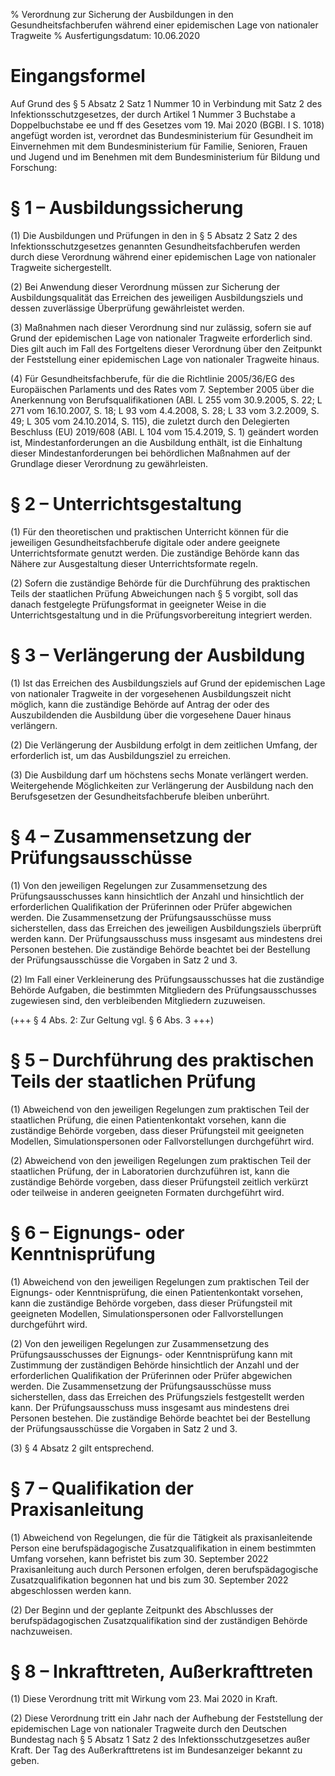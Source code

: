 % Verordnung zur Sicherung der Ausbildungen in den Gesundheitsfachberufen während einer epidemischen Lage von nationaler Tragweite
% Ausfertigungsdatum: 10.06.2020
 
# Eingangsformel

Auf Grund des § 5 Absatz 2 Satz 1 Nummer 10 in Verbindung mit Satz 2 des Infektionsschutzgesetzes, der durch Artikel 1 Nummer 3 Buchstabe a Doppelbuchstabe ee und ff des Gesetzes vom 19. Mai 2020 (BGBl. I S. 1018) angefügt worden ist, verordnet das Bundesministerium für Gesundheit im Einvernehmen mit dem Bundesministerium für Familie, Senioren, Frauen und Jugend und im Benehmen mit dem Bundesministerium für Bildung und Forschung:

# § 1 – Ausbildungssicherung

(1) Die Ausbildungen und Prüfungen in den in § 5 Absatz 2 Satz 2 des Infektionsschutzgesetzes genannten Gesundheitsfachberufen werden durch diese Verordnung während einer epidemischen Lage von nationaler Tragweite sichergestellt.

(2) Bei Anwendung dieser Verordnung müssen zur Sicherung der Ausbildungsqualität das Erreichen des jeweiligen Ausbildungsziels und dessen zuverlässige Überprüfung gewährleistet werden.

(3) Maßnahmen nach dieser Verordnung sind nur zulässig, sofern sie auf Grund der epidemischen Lage von nationaler Tragweite erforderlich sind. Dies gilt auch im Fall des Fortgeltens dieser Verordnung über den Zeitpunkt der Feststellung einer epidemischen Lage von nationaler Tragweite hinaus.

(4) Für Gesundheitsfachberufe, für die die Richtlinie 2005/36/EG des Europäischen Parlaments und des Rates vom 7. September 2005 über die Anerkennung von Berufsqualifikationen (ABl. L 255 vom 30.9.2005, S. 22; L 271 vom 16.10.2007, S. 18; L 93 vom 4.4.2008, S. 28; L 33 vom 3.2.2009, S. 49; L 305 vom 24.10.2014, S. 115), die zuletzt durch den Delegierten Beschluss (EU) 2019/608 (ABl. L 104 vom 15.4.2019, S. 1) geändert worden ist, Mindestanforderungen an die Ausbildung enthält, ist die Einhaltung dieser Mindestanforderungen bei behördlichen Maßnahmen auf der Grundlage dieser Verordnung zu gewährleisten.

# § 2 – Unterrichtsgestaltung

(1) Für den theoretischen und praktischen Unterricht können für die jeweiligen Gesundheitsfachberufe digitale oder andere geeignete Unterrichtsformate genutzt werden. Die zuständige Behörde kann das Nähere zur Ausgestaltung dieser Unterrichtsformate regeln.

(2) Sofern die zuständige Behörde für die Durchführung des praktischen Teils der staatlichen Prüfung Abweichungen nach § 5 vorgibt, soll das danach festgelegte Prüfungsformat in geeigneter Weise in die Unterrichtsgestaltung und in die Prüfungsvorbereitung integriert werden.

# § 3 – Verlängerung der Ausbildung

(1) Ist das Erreichen des Ausbildungsziels auf Grund der epidemischen Lage von nationaler Tragweite in der vorgesehenen Ausbildungszeit nicht möglich, kann die zuständige Behörde auf Antrag der oder des Auszubildenden die Ausbildung über die vorgesehene Dauer hinaus verlängern.

(2) Die Verlängerung der Ausbildung erfolgt in dem zeitlichen Umfang, der erforderlich ist, um das Ausbildungsziel zu erreichen.

(3) Die Ausbildung darf um höchstens sechs Monate verlängert werden. Weitergehende Möglichkeiten zur Verlängerung der Ausbildung nach den Berufsgesetzen der Gesundheitsfachberufe bleiben unberührt.

# § 4 – Zusammensetzung der Prüfungsausschüsse

(1) Von den jeweiligen Regelungen zur Zusammensetzung des Prüfungsausschusses kann hinsichtlich der Anzahl und hinsichtlich der erforderlichen Qualifikation der Prüferinnen oder Prüfer abgewichen werden. Die Zusammensetzung der Prüfungsausschüsse muss sicherstellen, dass das Erreichen des jeweiligen Ausbildungsziels überprüft werden kann. Der Prüfungsausschuss muss insgesamt aus mindestens drei Personen bestehen. Die zuständige Behörde beachtet bei der Bestellung der Prüfungsausschüsse die Vorgaben in Satz 2 und 3.

(2) Im Fall einer Verkleinerung des Prüfungsausschusses hat die zuständige Behörde Aufgaben, die bestimmten Mitgliedern des Prüfungsausschusses zugewiesen sind, den verbleibenden Mitgliedern zuzuweisen.

(+++ § 4 Abs. 2: Zur Geltung vgl. § 6 Abs. 3 +++)

# § 5 – Durchführung des praktischen Teils der staatlichen Prüfung

(1) Abweichend von den jeweiligen Regelungen zum praktischen Teil der staatlichen Prüfung, die einen Patientenkontakt vorsehen, kann die zuständige Behörde vorgeben, dass dieser Prüfungsteil mit geeigneten Modellen, Simulationspersonen oder Fallvorstellungen durchgeführt wird.

(2) Abweichend von den jeweiligen Regelungen zum praktischen Teil der staatlichen Prüfung, der in Laboratorien durchzuführen ist, kann die zuständige Behörde vorgeben, dass dieser Prüfungsteil zeitlich verkürzt oder teilweise in anderen geeigneten Formaten durchgeführt wird.

# § 6 – Eignungs- oder Kenntnisprüfung

(1) Abweichend von den jeweiligen Regelungen zum praktischen Teil der Eignungs- oder Kenntnisprüfung, die einen Patientenkontakt vorsehen, kann die zuständige Behörde vorgeben, dass dieser Prüfungsteil mit geeigneten Modellen, Simulationspersonen oder Fallvorstellungen durchgeführt wird.

(2) Von den jeweiligen Regelungen zur Zusammensetzung des Prüfungsausschusses der Eignungs- oder Kenntnisprüfung kann mit Zustimmung der zuständigen Behörde hinsichtlich der Anzahl und der erforderlichen Qualifikation der Prüferinnen oder Prüfer abgewichen werden. Die Zusammensetzung der Prüfungsausschüsse muss sicherstellen, dass das Erreichen des Prüfungsziels festgestellt werden kann. Der Prüfungsausschuss muss insgesamt aus mindestens drei Personen bestehen. Die zuständige Behörde beachtet bei der Bestellung der Prüfungsausschüsse die Vorgaben in Satz 2 und 3.

(3) § 4 Absatz 2 gilt entsprechend.

# § 7 – Qualifikation der Praxisanleitung

(1) Abweichend von Regelungen, die für die Tätigkeit als praxisanleitende Person eine berufspädagogische Zusatzqualifikation in einem bestimmten Umfang vorsehen, kann befristet bis zum 30. September 2022 Praxisanleitung auch durch Personen erfolgen, deren berufspädagogische Zusatzqualifikation begonnen hat und bis zum 30. September 2022 abgeschlossen werden kann.

(2) Der Beginn und der geplante Zeitpunkt des Abschlusses der berufspädagogischen Zusatzqualifikation sind der zuständigen Behörde nachzuweisen.

# § 8 – Inkrafttreten, Außerkrafttreten

(1) Diese Verordnung tritt mit Wirkung vom 23. Mai 2020 in Kraft.

(2) Diese Verordnung tritt ein Jahr nach der Aufhebung der Feststellung der epidemischen Lage von nationaler Tragweite durch den Deutschen Bundestag nach § 5 Absatz 1 Satz 2 des Infektionsschutzgesetzes außer Kraft. Der Tag des Außerkrafttretens ist im Bundesanzeiger bekannt zu geben.
